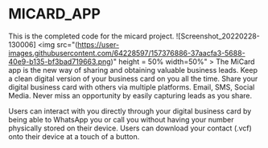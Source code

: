 # MICARD_APP
This is the completed code for the micard project.
![Screenshot_20220228-130006] <img src="(https://user-images.githubusercontent.com/64228597/157376886-37aacfa3-5688-40e9-b135-bf3bad719663.png)" height = 50% width=50%" >
The MiCard app is the new way of sharing and obtaining valuable business leads. Keep a clean digital version of your business card on you all the time. Share your digital business card with others via multiple platforms. Email, SMS, Social Media. Never miss an opportunity by easily capturing leads as you share.

Users can interact with you directly through your digital business card by being able to WhatsApp you or call you without having your number physically stored on their device. Users can download your contact (.vcf) onto their device at a touch of a button.

